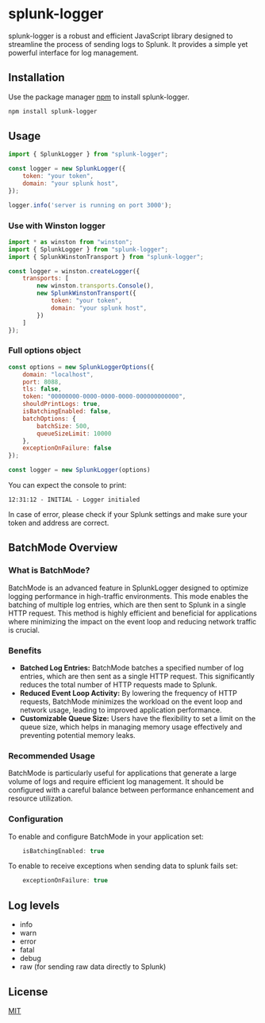 
# splunk-logger
  
splunk-logger is a robust and efficient JavaScript library designed to streamline the process of sending logs to Splunk. It provides a simple yet powerful interface for log management.
  

## Installation

  

Use the package manager [npm](https://www.npmjs.com/package/splunk-logger) to install splunk-logger.

  
```bash
npm install splunk-logger
```


## Usage

  
```js
import { SplunkLogger } from "splunk-logger";

const logger = new SplunkLogger({
    token: "your token",
    domain: "your splunk host",
});

logger.info('server is running on port 3000');
```

### Use with Winston logger
```js
import * as winston from "winston";
import { SplunkLogger } from "splunk-logger";
import { SplunkWinstonTransport } from "splunk-logger";

const logger = winston.createLogger({
    transports: [
        new winston.transports.Console(),
        new SplunkWinstonTransport({
            token: "your token",
            domain: "your splunk host",
        })
    ]
});
```

### Full options object
```js
const options = new SplunkLoggerOptions({
    domain: "localhost",
    port: 8088,
    tls: false,
    token: "00000000-0000-0000-0000-000000000000",
    shouldPrintLogs: true,
    isBatchingEnabled: false,
    batchOptions: {
        batchSize: 500, 
        queueSizeLimit: 10000 
    },
    exceptionOnFailure: false
});

const logger = new SplunkLogger(options)
```
You can expect the console to print:
```
12:31:12 - INITIAL - Logger initialed
```
In case of error, please check if your Splunk settings and make sure your token and address are correct.



## BatchMode Overview

### What is BatchMode?

BatchMode is an advanced feature in SplunkLogger designed to optimize logging performance in high-traffic environments. This mode enables the batching of multiple log entries, which are then sent to Splunk in a single HTTP request. This method is highly efficient and beneficial for applications where minimizing the impact on the event loop and reducing network traffic is crucial.

### Benefits

- **Batched Log Entries:** BatchMode batches a specified number of log entries, which are then sent as a single HTTP request. This significantly reduces the total number of HTTP requests made to Splunk.
- **Reduced Event Loop Activity:** By lowering the frequency of HTTP requests, BatchMode minimizes the workload on the event loop and network usage, leading to improved application performance.
- **Customizable Queue Size:** Users have the flexibility to set a limit on the queue size, which helps in managing memory usage effectively and preventing potential memory leaks.


### Recommended Usage

BatchMode is particularly useful for applications that generate a large volume of logs and require efficient log management. It should be configured with a careful balance between performance enhancement and resource utilization. 

### Configuration

To enable and configure BatchMode in your application set:
```js
    isBatchingEnabled: true
```

To enable to receive exceptions when sending data to splunk fails set:
```js
    exceptionOnFailure: true
```

## Log levels

 - info
 - warn
 - error
 - fatal
 - debug
 - raw (for sending raw data directly to Splunk)

## License

[MIT](https://choosealicense.com/licenses/mit/)
